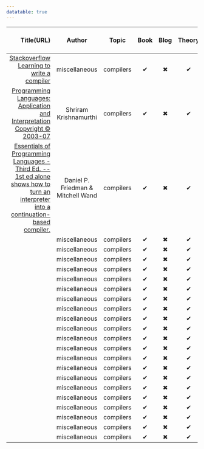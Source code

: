```yaml
---
datatable: true
---
```


<div class="datatable-begin"></div>

|                                                                                             Title(URL)                                                                                              |                                                                                                Author                                                                                                |                                                                                                Topic                                                                                                 |                                                                                                 Book                                                                                                 |                                                                                                 Blog                                                                                                 |                                                                                                Theory                                                                                                |                                                                                            Implementation                                                                                            |                                                                                                 Free                                                                                                 |                                                                                              End-To-End                                                                                              |
|----------------------------------------------------------------------------------------------------------------------------------------------------------------------------------------------------:|:----------------------------------------------------------------------------------------------------------------------------------------------------------------------------------------------------:|:----------------------------------------------------------------------------------------------------------------------------------------------------------------------------------------------------:|:----------------------------------------------------------------------------------------------------------------------------------------------------------------------------------------------------:|:----------------------------------------------------------------------------------------------------------------------------------------------------------------------------------------------------:|:----------------------------------------------------------------------------------------------------------------------------------------------------------------------------------------------------:|:----------------------------------------------------------------------------------------------------------------------------------------------------------------------------------------------------:|:----------------------------------------------------------------------------------------------------------------------------------------------------------------------------------------------------:|:----------------------------------------------------------------------------------------------------------------------------------------------------------------------------------------------------:|
|                                         [Stackoverflow Learning to write a compiler](https://stackoverflow.com/questions/1669/learning-to-write-a-compiler)                                         |                                                                                            miscellaneous                                                                                             |                                                                                              compilers                                                                                               |                                                                                                  ✔                                                                                                   |                                                                                                  ✖                                                                                                   |                                                                                                  ✔                                                                                                   |                                                                                                  ✔                                                                                                   |                                                                                                  ✖                                                                                                   |                                                                                                  ✔                                                                                                   |
|                           [Programming Languages: Application and Interpretation Copyright © 2003-07](http://cs.brown.edu/~sk/Publications/Books/ProgLangs/2007-04-26/ )                            |                                                                                        Shriram Krishnamurthi                                                                                         |                                                                                              compilers                                                                                               |                                                                                                  ✔                                                                                                   |                                                                                                  ✖                                                                                                   |                                                                                                  ✔                                                                                                   |                                                                                                  ✔                                                                                                   |                                                                                                  ✖                                                                                                   |                                                                                                  ✔                                                                                                   |
|[Essentials of Programming Languages - Third Ed.  -- 1st ed alone shows how to turn an interpreter into a continuation-based compiler.](https://karczmarczuk.users.greyc.fr/TEACH/Doc/EssProgLan.pdf)|                                                                                  Daniel P. Friedman & Mitchell Wand                                                                                  |                                                                                              compilers                                                                                               |                                                                                                  ✔                                                                                                   |                                                                                                  ✖                                                                                                   |                                                                                                  ✔                                                                                                   |                                                                                                  ✔                                                                                                   |                                                                                                  ✖                                                                                                   |                                                                                                  ✔                                                                                                   |
|                                                                                                                                                                                                     |                                                                                            miscellaneous                                                                                             |                                                                                              compilers                                                                                               |                                                                                                  ✔                                                                                                   |                                                                                                  ✖                                                                                                   |                                                                                                  ✔                                                                                                   |                                                                                                  ✔                                                                                                   |                                                                                                  ✖                                                                                                   |                                                                                                  ✔                                                                                                   |
|                                                                                                                                                                                                     |                                                                                            miscellaneous                                                                                             |                                                                                              compilers                                                                                               |                                                                                                  ✔                                                                                                   |                                                                                                  ✖                                                                                                   |                                                                                                  ✔                                                                                                   |                                                                                                  ✔                                                                                                   |                                                                                                  ✖                                                                                                   |                                                                                                  ✔                                                                                                   |
|                                                                                                                                                                                                     |                                                                                            miscellaneous                                                                                             |                                                                                              compilers                                                                                               |                                                                                                  ✔                                                                                                   |                                                                                                  ✖                                                                                                   |                                                                                                  ✔                                                                                                   |                                                                                                  ✔                                                                                                   |                                                                                                  ✖                                                                                                   |                                                                                                  ✔                                                                                                   |
|                                                                                                                                                                                                     |                                                                                            miscellaneous                                                                                             |                                                                                              compilers                                                                                               |                                                                                                  ✔                                                                                                   |                                                                                                  ✖                                                                                                   |                                                                                                  ✔                                                                                                   |                                                                                                  ✔                                                                                                   |                                                                                                  ✖                                                                                                   |                                                                                                  ✔                                                                                                   |
|                                                                                                                                                                                                     |                                                                                            miscellaneous                                                                                             |                                                                                              compilers                                                                                               |                                                                                                  ✔                                                                                                   |                                                                                                  ✖                                                                                                   |                                                                                                  ✔                                                                                                   |                                                                                                  ✔                                                                                                   |                                                                                                  ✖                                                                                                   |                                                                                                  ✔                                                                                                   |
|                                                                                                                                                                                                     |                                                                                            miscellaneous                                                                                             |                                                                                              compilers                                                                                               |                                                                                                  ✔                                                                                                   |                                                                                                  ✖                                                                                                   |                                                                                                  ✔                                                                                                   |                                                                                                  ✔                                                                                                   |                                                                                                  ✖                                                                                                   |                                                                                                  ✔                                                                                                   |
|                                                                                                                                                                                                     |                                                                                            miscellaneous                                                                                             |                                                                                              compilers                                                                                               |                                                                                                  ✔                                                                                                   |                                                                                                  ✖                                                                                                   |                                                                                                  ✔                                                                                                   |                                                                                                  ✔                                                                                                   |                                                                                                  ✖                                                                                                   |                                                                                                  ✔                                                                                                   |
|                                                                                                                                                                                                     |                                                                                            miscellaneous                                                                                             |                                                                                              compilers                                                                                               |                                                                                                  ✔                                                                                                   |                                                                                                  ✖                                                                                                   |                                                                                                  ✔                                                                                                   |                                                                                                  ✔                                                                                                   |                                                                                                  ✖                                                                                                   |                                                                                                  ✔                                                                                                   |
|                                                                                                                                                                                                     |                                                                                            miscellaneous                                                                                             |                                                                                              compilers                                                                                               |                                                                                                  ✔                                                                                                   |                                                                                                  ✖                                                                                                   |                                                                                                  ✔                                                                                                   |                                                                                                  ✔                                                                                                   |                                                                                                  ✖                                                                                                   |                                                                                                  ✔                                                                                                   |
|                                                                                                                                                                                                     |                                                                                            miscellaneous                                                                                             |                                                                                              compilers                                                                                               |                                                                                                  ✔                                                                                                   |                                                                                                  ✖                                                                                                   |                                                                                                  ✔                                                                                                   |                                                                                                  ✔                                                                                                   |                                                                                                  ✖                                                                                                   |                                                                                                  ✔                                                                                                   |
|                                                                                                                                                                                                     |                                                                                            miscellaneous                                                                                             |                                                                                              compilers                                                                                               |                                                                                                  ✔                                                                                                   |                                                                                                  ✖                                                                                                   |                                                                                                  ✔                                                                                                   |                                                                                                  ✔                                                                                                   |                                                                                                  ✖                                                                                                   |                                                                                                  ✔                                                                                                   |
|                                                                                                                                                                                                     |                                                                                            miscellaneous                                                                                             |                                                                                              compilers                                                                                               |                                                                                                  ✔                                                                                                   |                                                                                                  ✖                                                                                                   |                                                                                                  ✔                                                                                                   |                                                                                                  ✔                                                                                                   |                                                                                                  ✖                                                                                                   |                                                                                                  ✔                                                                                                   |
|                                                                                                                                                                                                     |                                                                                            miscellaneous                                                                                             |                                                                                              compilers                                                                                               |                                                                                                  ✔                                                                                                   |                                                                                                  ✖                                                                                                   |                                                                                                  ✔                                                                                                   |                                                                                                  ✔                                                                                                   |                                                                                                  ✖                                                                                                   |                                                                                                  ✔                                                                                                   |
|                                                                                                                                                                                                     |                                                                                            miscellaneous                                                                                             |                                                                                              compilers                                                                                               |                                                                                                  ✔                                                                                                   |                                                                                                  ✖                                                                                                   |                                                                                                  ✔                                                                                                   |                                                                                                  ✔                                                                                                   |                                                                                                  ✖                                                                                                   |                                                                                                  ✔                                                                                                   |
|                                                                                                                                                                                                     |                                                                                            miscellaneous                                                                                             |                                                                                              compilers                                                                                               |                                                                                                  ✔                                                                                                   |                                                                                                  ✖                                                                                                   |                                                                                                  ✔                                                                                                   |                                                                                                  ✔                                                                                                   |                                                                                                  ✖                                                                                                   |                                                                                                  ✔                                                                                                   |
|                                                                                                                                                                                                     |                                                                                            miscellaneous                                                                                             |                                                                                              compilers                                                                                               |                                                                                                  ✔                                                                                                   |                                                                                                  ✖                                                                                                   |                                                                                                  ✔                                                                                                   |                                                                                                  ✔                                                                                                   |                                                                                                  ✖                                                                                                   |                                                                                                  ✔                                                                                                   |
|                                                                                                                                                                                                     |                                                                                            miscellaneous                                                                                             |                                                                                              compilers                                                                                               |                                                                                                  ✔                                                                                                   |                                                                                                  ✖                                                                                                   |                                                                                                  ✔                                                                                                   |                                                                                                  ✔                                                                                                   |                                                                                                  ✖                                                                                                   |                                                                                                  ✔                                                                                                   |
|                                                                                                                                                                                                     |                                                                                            miscellaneous                                                                                             |                                                                                              compilers                                                                                               |                                                                                                  ✔                                                                                                   |                                                                                                  ✖                                                                                                   |                                                                                                  ✔                                                                                                   |                                                                                                  ✔                                                                                                   |                                                                                                  ✖                                                                                                   |                                                                                                  ✔                                                                                                   |
|                                                                                                                                                                                                     |                                                                                            miscellaneous                                                                                             |                                                                                              compilers                                                                                               |                                                                                                  ✔                                                                                                   |                                                                                                  ✖                                                                                                   |                                                                                                  ✔                                                                                                   |                                                                                                  ✔                                                                                                   |                                                                                                  ✖                                                                                                   |                                                                                                  ✔                                                                                                   |
|                                                                                                                                                                                                     |                                                                                            miscellaneous                                                                                             |                                                                                              compilers                                                                                               |                                                                                                  ✔                                                                                                   |                                                                                                  ✖                                                                                                   |                                                                                                  ✔                                                                                                   |                                                                                                  ✔                                                                                                   |                                                                                                  ✖                                                                                                   |                                                                                                  ✔                                                                                                   |
|                                                                                                                                                                                                     |                                                                                            miscellaneous                                                                                             |                                                                                              compilers                                                                                               |                                                                                                  ✔                                                                                                   |                                                                                                  ✖                                                                                                   |                                                                                                  ✔                                                                                                   |                                                                                                  ✔                                                                                                   |                                                                                                  ✖                                                                                                   |                                                                                                  ✔                                                                                                   |

<div class="datatable-end"></div>